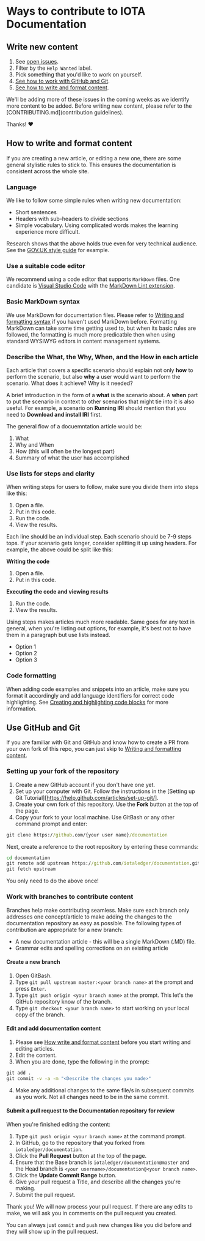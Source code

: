 # Ways to contribute to IOTA Documentation

## Write new content

1. See [open issues](https://github.com/iotaledger/documentation/issues).
2. Filter by the `Help Wanted` label.
3. Pick something that you'd like to work on yourself.
4. [See how to work with GitHub and Git](#Use-GitHub-and-Git).
5. [See how to write and format content](#how-to-write-and-format-content).

We'll be adding more of these issues in the coming weeks as we identify more content to be added. Before writing new content, please refer to the [CONTRIBUTING.md](contribution guidelines).

Thanks! :heart:

## How to write and format content

If you are creating a new article, or editing a new one, there are some general stylistic rules to stick to. This ensures the documentation is consistent across the whole site.

### Language

We like to follow some simple rules when writing new documentation:

- Short sentences
- Headers with sub-headers to divide sections
- Simple vocabulary. Using complicated words makes the learning experience more difficult.

Research shows that the above holds true even for very technical audience. See the [GOV.UK style guide](https://www.gov.uk/guidance/content-design/writing-for-gov-uk) for example.

### Use a suitable code editor

We recommend using a code editor that supports `MarkDown` files. One candidate is [Visual Studio Code](https://code.visualstudio.com/) with the [MarkDown Lint extension](https://github.com/DavidAnson/vscode-markdownlint).

### Basic MarkDown syntax

We use MarkDown for documentation files. Please refer to [Writing and formatting syntax](https://help.github.com/articles/basic-writing-and-formatting-syntax/) if you haven't used MarkDown before. Formatting MarkDown can take some time getting used to, but when its basic rules are followed, the formatting is much more predicatble then when using standard WYSIWYG editors in content management systems.


### Describe the What, the Why, When, and the How in each article

Each article that covers a specific scenario should explain not only **how** to perform the scenario, but also **why** a user would want to perform the scenario. What does it achieve? Why is it needed?

A brief introduction in the form of a **what** is the scenario about. A **when** part to put the scenario in context to other scenarios that might tie into it is also useful. For example, a scenario on **Running IRI** should mention that you need to **Download and install IRI** first.

The general flow of a docuemntation article would be:

1. What
2. Why and When
3. How (this will often be the longest part)
4. Summary of what the user has accomplished

### Use lists for steps and clarity

When writing steps for users to follow, make sure you divide them into steps like this:

1. Open a file.
2. Put in this code.
3. Run the code.
4. View the results.

Each line should be an individual step. Each scenario should be 7-9 steps tops. If your scenario gets longer, consider splitting it up using headers. For example, the above could be split like this:

**Writing the code**

1. Open a file.
2. Put in this code.

**Executing the code and viewing results**

1. Run the code.
2. View the results.

Using steps makes articles much more readable. Same goes for any text in general, when you're listing out options, for example, it's best not to have them in a paragraph but use lists instead. 

- Option 1
- Option 2
- Option 3

### Code formatting

When adding code examples and snippets into an article, make sure you format it accordingly and add language identifiers for correct code highlighting. See [Creating and highlighting code blocks](https://help.github.com/articles/creating-and-highlighting-code-blocks/) for more information.

## Use GitHub and Git

If you are familiar with Git and GitHub and know how to create a PR from your own fork of this repo, you can just skip to [Writing and formatting content](#how-to-write-and-format-content).

### Setting up your fork of the repository

1. Create a new GitHub account if you don't have one yet.
2. Set up your computer with Git. Follow the instructions in the [Setting up Git Tutorial][https://help.github.com/articles/set-up-git/].
3. Create your own fork of this repository. Use the **Fork** button at the top of the page.
4. Copy your fork to your local machine. Use GitBash or any other command prompt and enter:

```cmd
git clone https://github.com/{your user name}/documentation
```

Next, create a reference to the root repository by entering these commands:

```cmd
cd documentation
git remote add upstream https://github.com/iotaledger/documentation.git
git fetch upstream
```

You only need to do the above once!

### Work with branches to contribute content

Branches help make contributing seamless. Make sure each branch only addresses one concept/article to make adding the changes to the documentation repository as easy as possible. The following types of contribution are appropriate for a new branch:

- A new documentation article - this will be a single MarkDown (.MD) file.
- Grammar edits and spelling corrections on an existing article

#### Create a new branch

1. Open GitBash.
2. Type `git pull upstream master:<your branch name>` at the prompt and press `Enter`.
3. Type `git push origin <your branch name>` at the prompt. This let's the GitHub repository know of the branch.
4. Type `git checkout <your branch name>` to start working on your local copy of the branch.

#### Edit and add documentation content

1. Please see [How write and format content](#how-to-write-and-format-content) before you start writing and editing articles.
2. Edit the content.
3. When you are done, type the following in the prompt:
```cmd
git add .
git commit -v -a -m "<Describe the changes you made>"
```
4. Make any additional changes to the same file/s in subsequent commits as you work. Not all changes need to be in the same commit.

#### Submit a pull request to the Documentation repository for review

When you're finished editing the content:

1. Type `git push origin <your branch name>` at the command prompt.
2. In GitHub, go to the repository that you forked from `iotaledger/documentation`.
3. Click the **Pull Request** button at the top of the page.
4. Ensure that the Base branch is `iotaledger/documentation@master` and the Head branch is `<your username>/documentation@<your branch name>`.
5. Click the **Update Commit Range** button.
6. Give your pull request a Title, and describe all the changes you're making.
7. Submit the pull request.

Thank you! We will now process your pull request. If there are any edits to make, we will ask you in comments on the pull request you created. 

You can always just `commit` and `push` new changes like you did before and they will show up in the pull request.